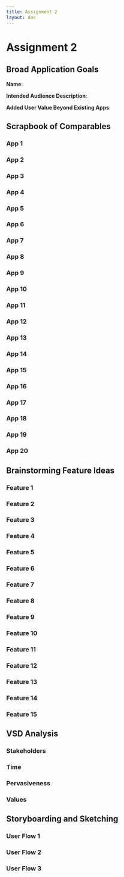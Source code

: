 ```yaml
---
title: Assignment 2
layout: doc
---
```


# Assignment 2

## Broad Application Goals

**Name**:

**Intended Audience Description**:

**Added User Value Beyond Existing Apps**:

## Scrapbook of Comparables

<!-- For each app, add... -->

<!-- App Clipping -->
<!-- Description of Origin and What it Shows -->
<!-- How is it Useful to My Design Brainstorming -->

### App 1

### App 2

### App 3

### App 4

### App 5

### App 6

### App 7

### App 8

### App 9

### App 10

### App 11

### App 12

### App 13

### App 14

### App 15

### App 16

### App 17

### App 18

### App 19

### App 20

## Brainstorming Feature Ideas

<!-- For each feature provide a succint description in 3-4 sentences. -->

### Feature 1

### Feature 2

### Feature 3

### Feature 4

### Feature 5

### Feature 6

### Feature 7

### Feature 8

### Feature 9

### Feature 10

### Feature 11

### Feature 12

### Feature 13

### Feature 14

### Feature 15

## VSD Analysis

<!-- For each domain, record an observation and design response -->

### Stakeholders

### Time

### Pervasiveness

### Values

## Storyboarding and Sketching

<!-- For each flow, produce a storyboard and show actions with a UI -->

### User Flow 1

### User Flow 2

### User Flow 3
